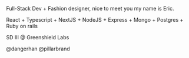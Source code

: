 Full-Stack Dev + Fashion designer, nice to meet you my name is Eric.

React + Typescript + NextJS + NodeJS + Express + Mongo + Postgres + Ruby on rails

SD III @ Greenshield Labs

@dangerhan
@pillarbrand
